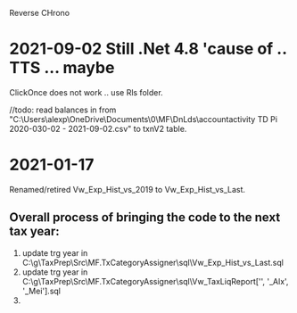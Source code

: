 ﻿Reverse CHrono

# 2021-09-02  Still .Net 4.8 'cause of .. TTS ... maybe
ClickOnce does not work .. use Rls folder.

//todo: read balances in from "C:\Users\alexp\OneDrive\Documents\0\MF\DnLds\accountactivity TD Pi 2020-030-02  -  2021-09-02.csv" to txnV2 table.


# 2021-01-17
  Renamed/retired Vw_Exp_Hist_vs_2019 to Vw_Exp_Hist_vs_Last.

 ## Overall process of bringing the code to the next tax year:
  1. update trg year in C:\g\TaxPrep\Src\MF.TxCategoryAssigner\sql\Vw_Exp_Hist_vs_Last.sql
  2. update trg year in C:\g\TaxPrep\Src\MF.TxCategoryAssigner\sql\Vw_TaxLiqReport['', '_Alx', '_Mei'].sql
  3. 
